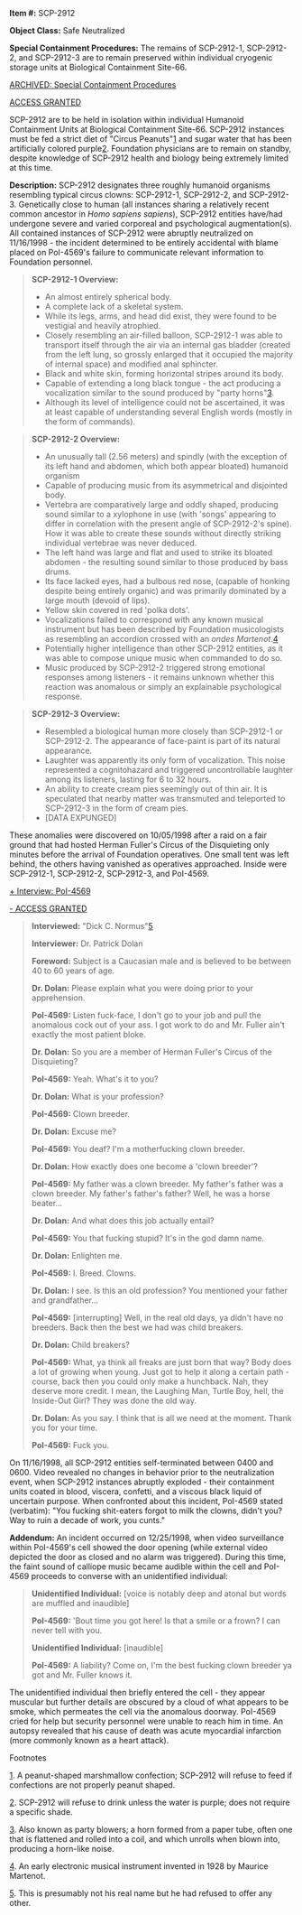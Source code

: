 **Item #:** SCP-2912

**Object Class:** Safe Neutralized

**Special Containment Procedures:** The remains of SCP-2912-1, SCP-2912-2, and SCP-2912-3 are to remain preserved within individual cryogenic storage units at Biological Containment Site-66.

 [ARCHIVED: Special Containment Procedures](javascript:;)

 [ACCESS GRANTED](javascript:;)

SCP-2912 are to be held in isolation within individual Humanoid Containment Units at Biological Containment Site-66. SCP-2912 instances must be fed a strict diet of "Circus Peanuts"[1](javascript:;) and sugar water that has been artificially colored purple[2](javascript:;). Foundation physicians are to remain on standby, despite knowledge of SCP-2912 health and biology being extremely limited at this time.

**Description:** SCP-2912 designates three roughly humanoid organisms resembling typical circus clowns: SCP-2912-1, SCP-2912-2, and SCP-2912-3. Genetically close to human (all instances sharing a relatively recent common ancestor in _Homo sapiens sapiens_), SCP-2912 entities have/had undergone severe and varied corporeal and psychological augmentation(s). All contained instances of SCP-2912 were abruptly neutralized on 11/16/1998 - the incident determined to be entirely accidental with blame placed on PoI-4569's failure to communicate relevant information to Foundation personnel.

> **SCP-2912-1 Overview:**
> 
> *   An almost entirely spherical body.
> *   A complete lack of a skeletal system.
> *   While its legs, arms, and head did exist, they were found to be vestigial and heavily atrophied.
> *   Closely resembling an air-filled balloon, SCP-2912-1 was able to transport itself through the air via an internal gas bladder (created from the left lung, so grossly enlarged that it occupied the majority of internal space) and modified anal sphincter.
> *   Black and white skin, forming horizontal stripes around its body.
> *   Capable of extending a long black tongue - the act producing a vocalization similar to the sound produced by "party horns"[3](javascript:;).
> *   Although its level of intelligence could not be ascertained, it was at least capable of understanding several English words (mostly in the form of commands).

> **SCP-2912-2 Overview:**
> 
> *   An unusually tall (2.56 meters) and spindly (with the exception of its left hand and abdomen, which both appear bloated) humanoid organism
> *   Capable of producing music from its asymmetrical and disjointed body.
> *   Vertebra are comparatively large and oddly shaped, producing sound similar to a xylophone in use (with 'songs' appearing to differ in correlation with the present angle of SCP-2912-2's spine). How it was able to create these sounds without directly striking individual vertebrae was never deduced.
> *   The left hand was large and flat and used to strike its bloated abdomen - the resulting sound similar to those produced by bass drums.
> *   Its face lacked eyes, had a bulbous red nose, (capable of honking despite being entirely organic) and was primarily dominated by a large mouth (devoid of lips).
> *   Yellow skin covered in red 'polka dots'.
> *   Vocalizations failed to correspond with any known musical instrument but has been described by Foundation musicologists as resembling an accordion crossed with an _ondes Martenot_.[4](javascript:;)
> *   Potentially higher intelligence than other SCP-2912 entities, as it was able to compose unique music when commanded to do so.
> *   Music produced by SCP-2912-2 triggered strong emotional responses among listeners - it remains unknown whether this reaction was anomalous or simply an explainable psychological response.

> **SCP-2912-3 Overview:**
> 
> *   Resembled a biological human more closely than SCP-2912-1 or SCP-2912-2. The appearance of face-paint is part of its natural appearance.
> *   Laughter was apparently its only form of vocalization. This noise represented a cognitohazard and triggered uncontrollable laughter among its listeners, lasting for 6 to 32 hours.
> *   An ability to create cream pies seemingly out of thin air. It is speculated that nearby matter was transmuted and teleported to SCP-2912-3 in the form of cream pies.
> *   \[DATA EXPUNGED\]

These anomalies were discovered on 10/05/1998 after a raid on a fair ground that had hosted Herman Fuller's Circus of the Disquieting only minutes before the arrival of Foundation operatives. One small tent was left behind, the others having vanished as operatives approached. Inside were SCP-2912-1, SCP-2912-2, SCP-2912-3, and PoI-4569.

[+ Interview: PoI-4569](javascript:;)

[\- ACCESS GRANTED](javascript:;)

> **Interviewed:** "Dick C. Normus"[5](javascript:;)
> 
> **Interviewer:** Dr. Patrick Dolan
> 
> **Foreword:** Subject is a Caucasian male and is believed to be between 40 to 60 years of age.
> 
> **<Begin Log>**
> 
> **Dr. Dolan:** Please explain what you were doing prior to your apprehension.
> 
> **PoI-4569:** Listen fuck-face, I don't go to your job and pull the anomalous cock out of your ass. I got work to do and Mr. Fuller ain't exactly the most patient bloke.
> 
> **Dr. Dolan:** So you are a member of Herman Fuller's Circus of the Disquieting?
> 
> **PoI-4569:** Yeah. What's it to you?
> 
> **Dr. Dolan:** What is your profession?
> 
> **PoI-4569:** Clown breeder.
> 
> **Dr. Dolan:** Excuse me?
> 
> **PoI-4569:** You deaf? I'm a motherfucking clown breeder.
> 
> **Dr. Dolan:** How exactly does one become a 'clown breeder'?
> 
> **PoI-4569:** My father was a clown breeder. My father's father was a clown breeder. My father's father's father? Well, he was a horse beater…
> 
> **Dr. Dolan:** And what does this job actually entail?
> 
> **PoI-4569:** You that fucking stupid? It's in the god damn name.
> 
> **Dr. Dolan:** Enlighten me.
> 
> **PoI-4569:** I. Breed. Clowns.
> 
> **Dr. Dolan:** I see. Is this an old profession? You mentioned your father and grandfather…
> 
> **PoI-4569:** \[interrupting\] Well, in the real old days, ya didn't have no breeders. Back then the best we had was child breakers.
> 
> **Dr. Dolan:** Child breakers?
> 
> **PoI-4569:** What, ya think all freaks are just born that way? Body does a lot of growing when young. Just got to help it along a certain path - course, back then you could only make a hunchback. Nah, they deserve more credit. I mean, the Laughing Man, Turtle Boy, hell, the Inside-Out Girl? They was done the old way.
> 
> **Dr. Dolan:** As you say. I think that is all we need at the moment. Thank you for your time.
> 
> **PoI-4569:** Fuck you.
> 
> **<End Log>**

On 11/16/1998, all SCP-2912 entities self-terminated between 0400 and 0600. Video revealed no changes in behavior prior to the neutralization event, when SCP-2912 instances abruptly exploded - their containment units coated in blood, viscera, confetti, and a viscous black liquid of uncertain purpose. When confronted about this incident, PoI-4569 stated (verbatim): "You fucking shit-eaters forgot to milk the clowns, didn't you? Way to ruin a decade of work, you cunts."

**Addendum:** An incident occurred on 12/25/1998, when video surveillance within PoI-4569's cell showed the door opening (while external video depicted the door as closed and no alarm was triggered). During this time, the faint sound of calliope music became audible within the cell and PoI-4569 proceeds to converse with an unidentified individual:

> **Unidentified Individual:** \[voice is notably deep and atonal but words are muffled and inaudible\]
> 
> **PoI-4569:** 'Bout time you got here! Is that a smile or a frown? I can never tell with you.
> 
> **Unidentified Individual:** \[inaudible\]
> 
> **PoI-4569:** A liability? Come on, I'm the best fucking clown breeder ya got and Mr. Fuller knows it.

The unidentified individual then briefly entered the cell - they appear muscular but further details are obscured by a cloud of what appears to be smoke, which permeates the cell via the anomalous doorway. PoI-4569 cried for help but security personnel were unable to reach him in time. An autopsy revealed that his cause of death was acute myocardial infarction (more commonly known as a heart attack).

Footnotes

[1](javascript:;). A peanut-shaped marshmallow confection; SCP-2912 will refuse to feed if confections are not properly peanut shaped.

[2](javascript:;). SCP-2912 will refuse to drink unless the water is purple; does not require a specific shade.

[3](javascript:;). Also known as party blowers; a horn formed from a paper tube, often one that is flattened and rolled into a coil, and which unrolls when blown into, producing a horn-like noise.

[4](javascript:;). An early electronic musical instrument invented in 1928 by Maurice Martenot.

[5](javascript:;). This is presumably not his real name but he had refused to offer any other.